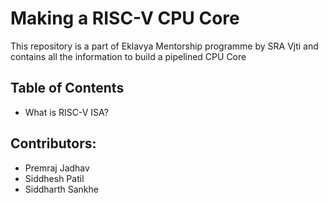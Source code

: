 # Making a RISC-V CPU Core
This repository is a part of Eklavya Mentorship programme by SRA Vjti and contains all the information to build a pipelined CPU Core
## Table of Contents
* What is RISC-V ISA?



## Contributors:
* Premraj Jadhav
* Siddhesh Patil
* Siddharth Sankhe
